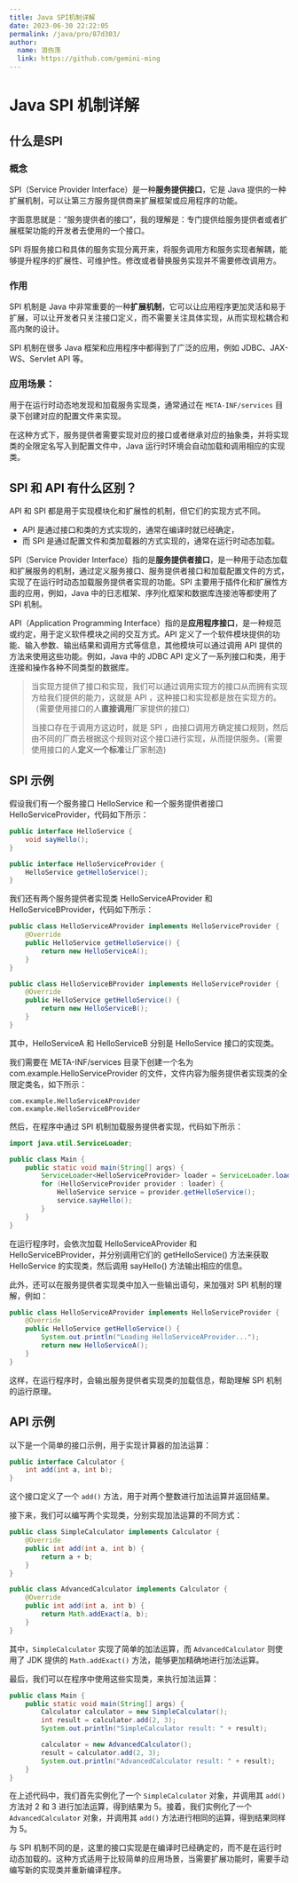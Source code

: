 ```yaml
---
title: Java SPI机制详解
date: 2023-06-30 22:22:05
permalink: /java/pro/87d303/
author: 
  name: 泪伤荡
  link: https://github.com/gemini-ming
---
```

# Java SPI 机制详解

## 什么是SPI

### 概念

SPI（Service Provider Interface）是一种**服务提供接口**，它是 Java 提供的一种扩展机制，可以让第三方服务提供商来扩展框架或应用程序的功能。

字面意思就是：“服务提供者的接口”，我的理解是：专门提供给服务提供者或者扩展框架功能的开发者去使用的一个接口。

SPI 将服务接口和具体的服务实现分离开来，将服务调用方和服务实现者解耦，能够提升程序的扩展性、可维护性。修改或者替换服务实现并不需要修改调用方。

### 作用

SPI 机制是 Java 中非常重要的一种**扩展机制**，它可以让应用程序更加灵活和易于扩展，可以让开发者只关注接口定义，而不需要关注具体实现，从而实现松耦合和高内聚的设计。

SPI 机制在很多 Java 框架和应用程序中都得到了广泛的应用，例如 JDBC、JAX-WS、Servlet API 等。

### 应用场景：

用于在运行时动态地发现和加载服务实现类，通常通过在 `META-INF/services` 目录下创建对应的配置文件来实现。

在这种方式下，服务提供者需要实现对应的接口或者继承对应的抽象类，并将实现类的全限定名写入到配置文件中，Java 运行时环境会自动加载和调用相应的实现类。

## SPI 和 API 有什么区别？

API 和 SPI 都是用于实现模块化和扩展性的机制，但它们的实现方式不同。

- API 是通过接口和类的方式实现的，通常在编译时就已经确定，
- 而 SPI 是通过配置文件和类加载器的方式实现的，通常在运行时动态加载。

SPI（Service Provider Interface）指的是**服务提供者接口**，是一种用于动态加载和扩展服务的机制，通过定义服务接口、服务提供者接口和加载配置文件的方式，实现了在运行时动态加载服务提供者实现的功能。SPI 主要用于插件化和扩展性方面的应用，例如，Java 中的日志框架、序列化框架和数据库连接池等都使用了 SPI 机制。

API（Application Programming Interface）指的是**应用程序接口**，是一种规范或约定，用于定义软件模块之间的交互方式。API 定义了一个软件模块提供的功能、输入参数、输出结果和调用方式等信息，其他模块可以通过调用 API 提供的方法来使用这些功能。例如，Java 中的 JDBC API 定义了一系列接口和类，用于连接和操作各种不同类型的数据库。

>当实现方提供了接口和实现，我们可以通过调用实现方的接口从而拥有实现方给我们提供的能力，这就是 API ，这种接口和实现都是放在实现方的。（需要使用接口的人**直接调用**厂家提供的接口）
>
>当接口存在于调用方这边时，就是 SPI ，由接口调用方确定接口规则，然后由不同的厂商去根据这个规则对这个接口进行实现，从而提供服务。(需要使用接口的人**定义一个标准**让厂家制造)

## SPI 示例

假设我们有一个服务接口 HelloService 和一个服务提供者接口 HelloServiceProvider，代码如下所示：

```java
public interface HelloService {
    void sayHello();
}

public interface HelloServiceProvider {
    HelloService getHelloService();
}
```


我们还有两个服务提供者实现类 HelloServiceAProvider 和 HelloServiceBProvider，代码如下所示：

```java
public class HelloServiceAProvider implements HelloServiceProvider {
    @Override
    public HelloService getHelloService() {
        return new HelloServiceA();
    }
}

public class HelloServiceBProvider implements HelloServiceProvider {
    @Override
    public HelloService getHelloService() {
        return new HelloServiceB();
    }
}
```


其中，HelloServiceA 和 HelloServiceB 分别是 HelloService 接口的实现类。

我们需要在 META-INF/services 目录下创建一个名为 com.example.HelloServiceProvider 的文件，文件内容为服务提供者实现类的全限定类名，如下所示：

```properties
com.example.HelloServiceAProvider
com.example.HelloServiceBProvider
```

然后，在程序中通过 SPI 机制加载服务提供者实现，代码如下所示：

```java
import java.util.ServiceLoader;

public class Main {
    public static void main(String[] args) {
        ServiceLoader<HelloServiceProvider> loader = ServiceLoader.load(HelloServiceProvider.class);
        for (HelloServiceProvider provider : loader) {
            HelloService service = provider.getHelloService();
            service.sayHello();
        }
    }
}
```

在运行程序时，会依次加载 HelloServiceAProvider 和 HelloServiceBProvider，并分别调用它们的 getHelloService() 方法来获取 HelloService 的实现类，然后调用 sayHello() 方法输出相应的信息。

此外，还可以在服务提供者实现类中加入一些输出语句，来加强对 SPI 机制的理解，例如：

```java
public class HelloServiceAProvider implements HelloServiceProvider {
    @Override
    public HelloService getHelloService() {
        System.out.println("Loading HelloServiceAProvider...");
        return new HelloServiceA();
    }
}
```

这样，在运行程序时，会输出服务提供者实现类的加载信息，帮助理解 SPI 机制的运行原理。

## API 示例

以下是一个简单的接口示例，用于实现计算器的加法运算：

```java
public interface Calculator {
    int add(int a, int b);
}
```

这个接口定义了一个 `add()` 方法，用于对两个整数进行加法运算并返回结果。

接下来，我们可以编写两个实现类，分别实现加法运算的不同方式：

```java
public class SimpleCalculator implements Calculator {
    @Override
    public int add(int a, int b) {
        return a + b;
    }
}

public class AdvancedCalculator implements Calculator {
    @Override
    public int add(int a, int b) {
        return Math.addExact(a, b);
    }
}
```

其中，`SimpleCalculator` 实现了简单的加法运算，而 `AdvancedCalculator` 则使用了 JDK 提供的 `Math.addExact()` 方法，能够更加精确地进行加法运算。

最后，我们可以在程序中使用这些实现类，来执行加法运算：

```java
public class Main {
    public static void main(String[] args) {
        Calculator calculator = new SimpleCalculator();
        int result = calculator.add(2, 3);
        System.out.println("SimpleCalculator result: " + result);

        calculator = new AdvancedCalculator();
        result = calculator.add(2, 3);
        System.out.println("AdvancedCalculator result: " + result);
    }
}
```

在上述代码中，我们首先实例化了一个 `SimpleCalculator` 对象，并调用其 `add()` 方法对 2 和 3 进行加法运算，得到结果为 5。接着，我们实例化了一个 `AdvancedCalculator` 对象，并调用其 `add()` 方法进行相同的运算，得到结果同样为 5。

与 SPI 机制不同的是，这里的接口实现是在编译时已经确定的，而不是在运行时动态加载的。这种方式适用于比较简单的应用场景，当需要扩展功能时，需要手动编写新的实现类并重新编译程序。